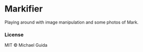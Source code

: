 # Markifier

Playing around with image manipulation and some photos of Mark.

### License

MIT © Michael Guida
